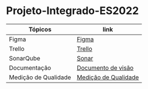 # Projeto-Integrado-ES2022

| Tópicos  |  link  |
| ------------------- | ------------------- |
|  Figma |  <a href="https://www.figma.com/file/DEznozr1NgAiWg4tmN8YST/Untitled?node-id=0%3A1&t=6xWfBFh682smDAvY-0">Figma</a>
|  Trello |  <a href="https://trello.com/b/nNSVktk0/projeto-integrado-es2022">Trello</a>
|  SonarQube |  <a href="https://sonarcloud.io/project/overview?id=DenilsonRabelo_Projeto-Integrado-ES2022">Sonar</a>
|  Documentação |  <a href="https://github.com/DenilsonRabelo/Projeto-Integrado-ES2022/blob/master/Projeto%20Integrado%20ES2022%20(1).pdf">Documento de visão</a>
|  Medição de Qualidade |  <a href="https://github.com/DenilsonRabelo/Projeto-Integrado-ES2022/blob/master/%5BPIES%203%20-%20Academia%20%2B%5D%20Relato%CC%81rio%20Medic%CC%A7a%CC%83o%20de%20Qualidade.pdf">Medição de Qualidade</a>

